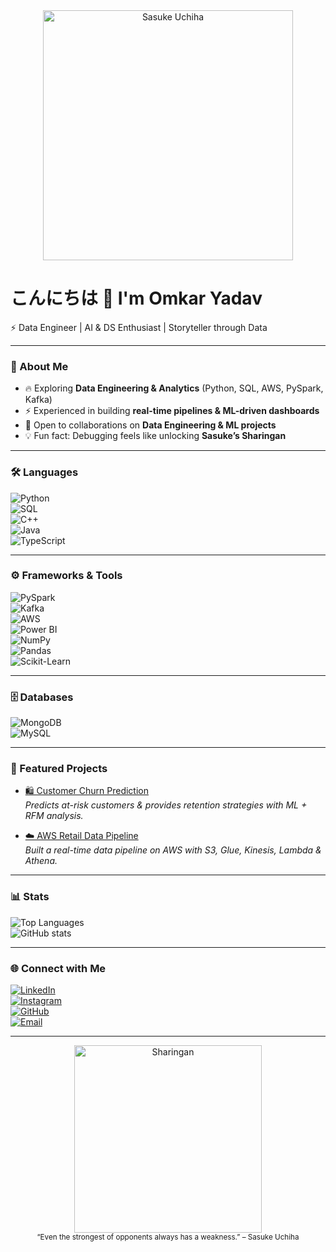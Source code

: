 <!-- Sasuke Theme GitHub Profile README -->

<div align="center">
  <img src="https://media.giphy.com/media/z7ExmwhugNnQ8/giphy.gif" width="400" alt="Sasuke Uchiha"/>
</div>

# こんにちは 👋 I'm Omkar Yadav  

⚡ Data Engineer | AI & DS Enthusiast | Storyteller through Data  

---

### 👤 About Me  
- 🔥 Exploring **Data Engineering & Analytics** (Python, SQL, AWS, PySpark, Kafka)  
- ⚡ Experienced in building **real-time pipelines & ML-driven dashboards**  
- 🤝 Open to collaborations on **Data Engineering & ML projects**  
- 💡 Fun fact: Debugging feels like unlocking **Sasuke’s Sharingan**  

---

### 🛠 Languages  
![Python](https://img.shields.io/badge/-Python-3776AB?logo=python&logoColor=white)  
![SQL](https://img.shields.io/badge/-SQL-003B57?logo=postgresql&logoColor=white)  
![C++](https://img.shields.io/badge/-C++-00599C?logo=cplusplus&logoColor=white)  
![Java](https://img.shields.io/badge/-Java-007396?logo=java&logoColor=white)  
![TypeScript](https://img.shields.io/badge/-TypeScript-3178C6?logo=typescript&logoColor=white)  

---

### ⚙️ Frameworks & Tools  
![PySpark](https://img.shields.io/badge/-PySpark-E25A1C?logo=apachespark&logoColor=white)  
![Kafka](https://img.shields.io/badge/-Kafka-000000?logo=apachekafka&logoColor=white)  
![AWS](https://img.shields.io/badge/-AWS-FF9900?logo=amazonaws&logoColor=white)  
![Power BI](https://img.shields.io/badge/-PowerBI-F2C811?logo=powerbi&logoColor=black)  
![NumPy](https://img.shields.io/badge/-NumPy-013243?logo=numpy&logoColor=white)  
![Pandas](https://img.shields.io/badge/-Pandas-150458?logo=pandas&logoColor=white)  
![Scikit-Learn](https://img.shields.io/badge/-ScikitLearn-F7931E?logo=scikitlearn&logoColor=white)  

---

### 🗄 Databases  
![MongoDB](https://img.shields.io/badge/-MongoDB-47A248?logo=mongodb&logoColor=white)  
![MySQL](https://img.shields.io/badge/-MySQL-4479A1?logo=mysql&logoColor=white)  

---

### 🚀 Featured Projects  
- [🛍 Customer Churn Prediction](https://github.com/OmkarY6978/Proactive-Customer-Retention)  
  *Predicts at-risk customers & provides retention strategies with ML + RFM analysis.*  

- [☁️ AWS Retail Data Pipeline](https://github.com/OmkarY6978/AWS-retail-data-pipeline)  
  *Built a real-time data pipeline on AWS with S3, Glue, Kinesis, Lambda & Athena.*  

---

### 📊 Stats  
![Top Languages](https://github-readme-stats.vercel.app/api/top-langs/?username=OmkarY6978&layout=compact&theme=tokyonight)  
![GitHub stats](https://github-readme-stats.vercel.app/api?username=OmkarY6978&show_icons=true&theme=tokyonight)  

---

### 🌐 Connect with Me  
[![LinkedIn](https://img.shields.io/badge/-LinkedIn-0A66C2?logo=linkedin&logoColor=white)](https://linkedin.com/in/omkar-yadav)  
[![Instagram](https://img.shields.io/badge/-Instagram-E4405F?logo=instagram&logoColor=white)](https://instagram.com/)  
[![GitHub](https://img.shields.io/badge/-GitHub-181717?logo=github&logoColor=white)](https://github.com/OmkarY6978)  
[![Email](https://img.shields.io/badge/-Email-D14836?logo=gmail&logoColor=white)](mailto:omkaryadav532@gmail.com)  

---

<div align="center">
  <img src="https://media.giphy.com/media/jn6uU5Lk7rELe/giphy.gif" width="300" alt="Sharingan"/>
  <br>
  <sub>“Even the strongest of opponents always has a weakness.” – Sasuke Uchiha</sub>
</div>
